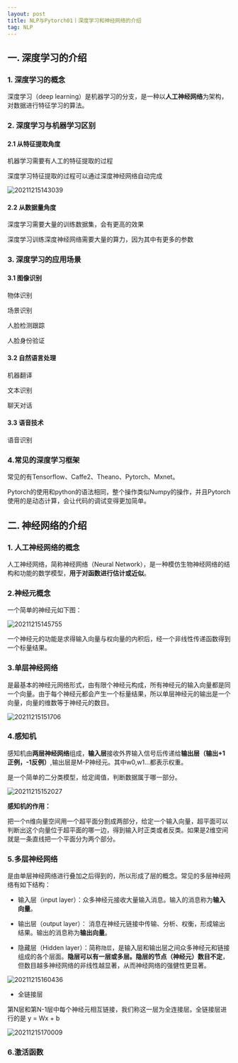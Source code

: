 ```yaml
---
layout: post
title: NLP与Pytorch01丨深度学习和神经网络的介绍
tag: NLP
---
```


## 一. 深度学习的介绍

### 1. 深度学习的概念

深度学习（deep learning）是机器学习的分支，是一种以**人工神经网络**为架构，对数据进行特征学习的算法。

### 2. 深度学习与机器学习区别

#### 2.1 从特征提取角度

机器学习需要有人工的特征提取的过程

深度学习特征提取的过程可以通过深度神经网络自动完成

![20211215143039](https://cdn.jsdelivr.net/gh/luckykang/picture_bed/blogs_images/20211215143039.png)

#### 2.2 从数据量角度

深度学习需要大量的训练数据集，会有更高的效果

深度学习训练深度神经网络需要大量的算力，因为其中有更多的参数

### 3. 深度学习的应用场景

#### 3.1 图像识别

物体识别

场景识别

人脸检测跟踪

人脸身份验证

#### 3.2 自然语言处理

机器翻译

文本识别

聊天对话

#### 3.3 语音技术

语音识别

### 4.常见的深度学习框架

常见的有Tensorflow、Caffe2、Theano、Pytorch、Mxnet。

Pytorch的使用和python的语法相同，整个操作类似Numpy的操作，并且Pytorch使用的是动态计算，会让代码的调试变得更加简单。

## 二. 神经网络的介绍

### 1. 人工神经网络的概念

人工神经网络，简称神经网络（Neural Network），是一种模仿生物神经网络的结构和功能的数学模型，**用于对函数进行估计或近似**。

### 2.神经元概念

一个简单的神经元如下图：

![20211215145755](https://cdn.jsdelivr.net/gh/luckykang/picture_bed/blogs_images/20211215145755.png)

一个神经元的功能是求得输入向量与权向量的内积后，经一个非线性传递函数得到一个标量结果。

### 3.单层神经网络

是最基本的神经元网络形式，由有限个神经元构成，所有神经元的输入向量都是同一个向量。由于每个神经元都会产生一个标量结果，所以单层神经元的输出是一个向量，向量的维数等于神经元的数目。

![20211215151706](https://cdn.jsdelivr.net/gh/luckykang/picture_bed/blogs_images/20211215151706.png)

### 4.感知机

感知机由**两层神经网络**组成，**输入层**接收外界输入信号后传递给**输出层（输出+1正例，-1反例）**,输出层是M-P神经元。其中w0,w1...都表示权重。

是一个简单的二分类模型，给定阈值，判断数据属于哪一部分。

![20211215152027](https://cdn.jsdelivr.net/gh/luckykang/picture_bed/blogs_images/20211215152027.png)

**感知机的作用：**

把一个n维向量空间用一个超平面分割成两部分，给定一个输入向量，超平面可以判断出这个向量位于超平面的哪一边，得到输入时正类或者反类。如果是2维空间就是一条直线把一个平面分为两个部分。

### 5.多层神经网络

是由单层神经网络进行叠加之后得到的，所以形成了层的概念。常见的多层神经网络有如下结构：

- 输入层（input layer）：众多神经元接收大量输入消息。输入的消息称为**输入向量**。

- 输出层（output layer）： 消息在神经元链接中传输、分析、权衡，形成输出结果。输出的消息称为**输出向量**。

- 隐藏层（Hidden layer）：简称`隐层`，是输入层和输出层之间众多神经元和链接组成的各个层面。**隐层可以有一层或多层。隐层的节点（神经元）数目不定**，但数目越多神经网络的非线性越显著，从而神经网络的强健性更显著。

![20211215160436](https://cdn.jsdelivr.net/gh/luckykang/picture_bed/blogs_images/20211215160436.png)

- 全链接层

第N层和第N-1层中每个神经元相互链接，我们称这一层为全连接层。全链接层进行的是 y = Wx + b 

![20211215170009](https://cdn.jsdelivr.net/gh/luckykang/picture_bed/blogs_images/20211215170009.png)

### 6.激活函数

